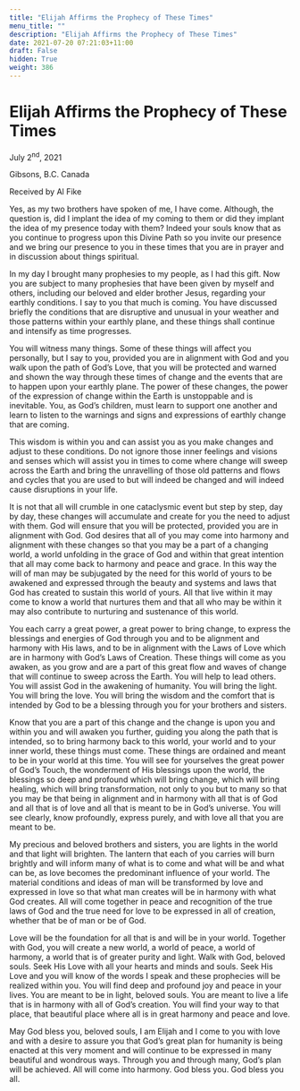 ```yaml
---
title: "Elijah Affirms the Prophecy of These Times"
menu_title: ""
description: "Elijah Affirms the Prophecy of These Times"
date: 2021-07-20 07:21:03+11:00
draft: False
hidden: True
weight: 386
---
```

# Elijah Affirms the Prophecy of These Times

July 2<sup>nd</sup>, 2021

Gibsons, B.C. Canada

Received by Al Fike


Yes, as my two brothers have spoken of me, I have come. Although, the question is, did I implant the idea of my coming to them or did they implant the idea of my presence today with them? Indeed your souls know that as you continue to progress upon this Divine Path so you invite our presence and we bring our presence to you in these times that you are in prayer and in discussion about things spiritual.

In my day I brought many prophesies to my people, as I had this gift. Now you are subject to many prophesies that have been given by myself and others, including our beloved and elder brother Jesus, regarding your earthly conditions. I say to you that much is coming. You have discussed briefly the conditions that are disruptive and unusual in your weather and those patterns within your earthly plane, and these things shall continue and intensify as time progresses.

You will witness many things. Some of these things will affect you personally, but I say to you, provided you are in alignment with God and you walk upon the path of God’s Love, that you will be protected and warned and shown the way through these times of change and the events that are to happen upon your earthly plane. The power of these changes, the power of the expression of change within the Earth is unstoppable and is inevitable. You, as God’s children, must learn to support one another and learn to listen to the warnings and signs and expressions of earthly change that are coming. 

This wisdom is within you and can assist you as you make changes and adjust to these conditions. Do not ignore those inner feelings and visions and senses which will assist you in times to come where change will sweep across the Earth and bring the unravelling of those old patterns and flows and cycles that you are used to but will indeed be changed and will indeed cause disruptions in your life.

It is not that all will crumble in one cataclysmic event but step by step, day by day, these changes will accumulate and create for you the need to adjust with them. God will ensure that you will be protected, provided you are in alignment with God. God desires that all of you may come into harmony and alignment with these changes so that you may be a part of a changing world, a world unfolding in the grace of God and within that great intention that all may come back to harmony and peace and grace. In this way the will of man may be subjugated by the need for this world of yours to be awakened and expressed through the beauty and systems and laws that God has created to sustain this world of yours. All that live within it may come to know a world that nurtures them and that all who may be within it may also contribute to nurturing and sustenance of this world.

You each carry a great power,  a great power to bring change, to express the blessings and energies of God through you and to be alignment and harmony with His laws, and to be in alignment with the Laws of Love which are in harmony with God’s Laws of Creation. These things will come as you awaken, as you grow and are a part of this great flow and waves of change that will continue to sweep across the Earth. You will help to lead others. You will assist God in the awakening of humanity. You will bring the light. You will bring the love. You will bring the wisdom and the comfort that is intended by God to be a blessing through you for your brothers and sisters.

Know that you are a part of this change and the change is upon you and within you and will awaken you further, guiding you along the path that is intended, so to bring harmony back to this world, your world and to your inner world, these things must come. These things are ordained and meant to be in your world at this time. You will see for yourselves the great power of God’s Touch, the wonderment of His blessings upon the world, the blessings so deep and profound which will bring change, which will bring healing, which will bring transformation, not only to you but to many so that you may be that being in alignment and in harmony with all that is of God and all that is of love and all that is meant to be in God’s universe. You will see clearly, know profoundly, express purely, and with love all that you are meant to be.

My precious and beloved brothers and sisters, you are lights in the world and that light will brighten. The lantern that each of you carries will burn brightly and will inform many of what is to come and what will be and what can be, as love becomes the predominant influence of your world. The material conditions and ideas of man will be transformed by love and expressed in love so that what man creates will be in harmony with what God creates. All will come together in peace and recognition of the true laws of God and the true need for love to be expressed in all of creation, whether that be of man or be of God.

Love will be the foundation for all that is and will be in your world. Together with God, you will create a new world, a world of peace, a world of harmony, a world that is of greater purity and light. Walk with God, beloved souls. Seek His Love with all your hearts and minds and souls. Seek His Love and you will know of the words I speak and these prophecies will be realized within you. You will find deep and profound joy and peace in your lives.
You are meant to be in light, beloved souls. You are meant to live a life that is in harmony with all of God’s creation. You will find your way to that place, that beautiful place where all is in great harmony and peace and love.

May God bless you, beloved souls, I am Elijah and I come to you with love and with a desire to assure you that God’s great plan for humanity is being enacted at this very moment and will continue to be expressed in many beautiful and wondrous ways. Through you and through many, God’s plan will be achieved. All will come into harmony. God bless you. God bless you all.